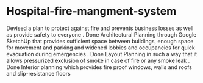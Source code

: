 # Hospital-fire-mangment-system
Devised a plan to protect against fire and prevents business losses as well as provide safety to everyone . Done Architectural Planning through Google SketchUp that provides sufficient space between buildings, enough space for   movement and parking and widened lobbies and occupancies for quick evacuation during emergencies . Done Layout Planning in such a way that it allows pressurized exclusion of smoke in case of fire or any smoke leak . Done Interior planning which provides fire proof windows, walls and roofs and slip-resistance floors

